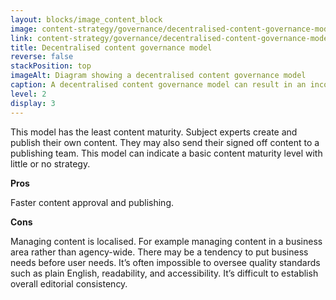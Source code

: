 ```yaml
---
layout: blocks/image_content_block
image: content-strategy/governance/decentralised-content-governance-model.svg
link: content-strategy/governance/decentralised-content-governance-model.svg
title: Decentralised content governance model
reverse: false
stackPosition: top
imageAlt: Diagram showing a decentralised content governance model
caption: A decentralised content governance model can result in an inconsistent user experience.
level: 2
display: 3
---
```


This model has the least content maturity. Subject experts create and publish their own content. They may also send their signed off content to a publishing team. This model can indicate a basic content maturity level with little or no strategy.

**Pros**

Faster content approval and publishing.

**Cons**

Managing content is localised. For example managing content in a business area rather than agency-wide. There may be a tendency to put business needs before user needs. It’s often impossible to oversee quality standards such as plain English, readability, and accessibility. It’s difficult to establish overall editorial consistency.